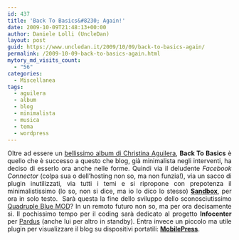 ```yaml
---
id: 437
title: 'Back To Basics&#8230; Again!'
date: 2009-10-09T21:48:13+00:00
author: Daniele Lolli (UncleDan)
layout: post
guid: https://www.uncledan.it/2009/10/09/back-to-basics-again/
permalink: /2009-10-09-back-to-basics-again.html
mytory_md_visits_count:
  - "56"
categories:
  - Miscellanea
tags:
  - aguilera
  - album
  - blog
  - minimalista
  - musica
  - tema
  - wordpress
---
```

<p style="text-align: justify;">
  Oltre ad essere un <a title="Christina Aguilera - Back To Basics (2006) @ allmusic.com" href="http://www.allmusic.com/cg/amg.dll?p=amg&sql=10:wxfixqtdldse" target="_blank">bellissimo album di Christina Aguilera</a>, <strong>Back To Basics</strong> è quello che è successo a questo che blog, già minimalista negli interventi, ha deciso di esserlo ora anche nelle forme. Quindi via il deludente <em>Facebook Connector</em> (colpa sua o dell&#8217;hosting non so, ma non funzia!), via un sacco di plugin inutilizzati, via tutti i temi e si ripropone con prepotenza il minimalistissimo (lo so, non si dice, ma io lo dico lo stesso) <strong><a title="Get the Sandbox!" href="http://www.plaintxt.org/themes/sandbox/" target="_blank">Sandbox</a></strong>, per ora in solo testo.  Sarà questa la fine dello sviluppo dello sconosciutissimo <a title="Quadruple Blue WHO!?" href="https://www.uncledan.it/progetti/vecchi-progetti/quadruple-blue-mod" target="_self">Quadruple Blue MOD</a>? In un remoto futuro non so, ma per ora decisamente sì. Il pochissimo tempo per il coding sarà dedicato al progetto <strong>Infocenter </strong>per <a title="The greatest online game ever: Pardus!" href="http://www.pardus.at/" target="_blank">Pardus</a> (anche lui per altro in standby). Entra invece un piccolo ma utile plugin per visualizzare il blog su dispositivi portatili: <strong><a title="MobilePress by tinyimpact" href="http://mobilepress.co.za/" target="_blank">MobilePress</a></strong>.
</p>